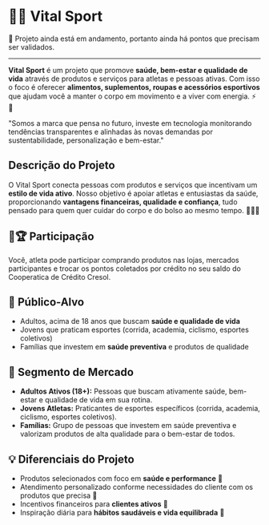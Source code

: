 # 🏃‍♂️ Vital Sport

🚨 Projeto ainda está em andamento, portanto ainda há pontos que precisam ser validados.

--- 

**Vital Sport** é um projeto que promove **saúde, bem-estar e qualidade de vida** através de produtos e serviços para atletas e pessoas ativas. Com isso o foco é oferecer **alimentos, suplementos, roupas e acessórios esportivos** que ajudam você a manter o corpo em movimento e a viver com energia. ⚡💪

"Somos a marca que pensa no futuro, investe em tecnologia monitorando tendências transparentes e alinhadas às novas demandas por sustentabilidade, personalização e bem-estar."


## Descrição do Projeto
O Vital Sport conecta pessoas com produtos e serviços que incentivam um **estilo de vida ativo**. Nosso objetivo é apoiar atletas e entusiastas da saúde, proporcionando **vantagens financeiras, qualidade e confiança**, tudo pensado para quem quer cuidar do corpo e do bolso ao mesmo tempo. 🥗🏋️‍♂️

## 🥇🏆 Participação
Você, atleta pode participar comprando produtos nas lojas, mercados participantes e trocar os pontos coletados por crédito no seu saldo do Cooperatica de Crédito Cresol.

## 🎯 Público-Alvo
- Adultos, acima de 18 anos que buscam **saúde e qualidade de vida**  
- Jovens que praticam esportes (corrida, academia, ciclismo, esportes coletivos)  
- Famílias que investem em **saúde preventiva** e produtos de qualidade
  
## 👤 Segmento de Mercado
- **Adultos Ativos (18+):** Pessoas que buscam ativamente saúde, bem-estar e qualidade de vida em sua rotina.
- **Jovens Atletas:** Praticantes de esportes específicos (corrida, academia, ciclismo, esportes coletivos).
- **Famílias:** Grupo de pessoas que investem em saúde preventiva e valorizam produtos de alta qualidade para o bem-estar de todos.

## 💡 Diferenciais do Projeto
- Produtos selecionados com foco em **saúde e performance** 💪  
- Atendimento personalizado conforme necessidades do cliente com os produtos que precisa 🎯  
- Incentivos financeiros para **clientes ativos** 🏅  
- Inspiração diária para **hábitos saudáveis e vida equilibrada** 🌱  



